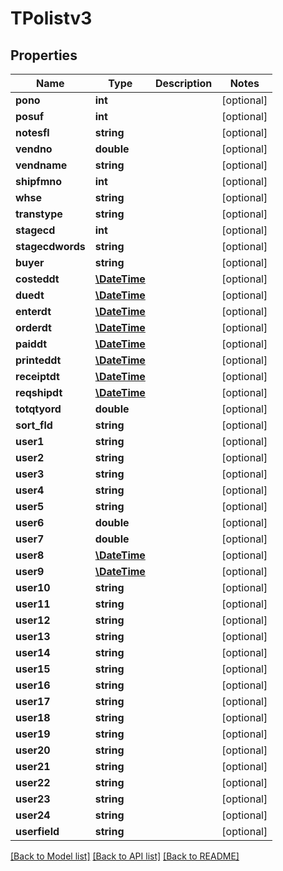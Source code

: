 # TPolistv3

## Properties
Name | Type | Description | Notes
------------ | ------------- | ------------- | -------------
**pono** | **int** |  | [optional] 
**posuf** | **int** |  | [optional] 
**notesfl** | **string** |  | [optional] 
**vendno** | **double** |  | [optional] 
**vendname** | **string** |  | [optional] 
**shipfmno** | **int** |  | [optional] 
**whse** | **string** |  | [optional] 
**transtype** | **string** |  | [optional] 
**stagecd** | **int** |  | [optional] 
**stagecdwords** | **string** |  | [optional] 
**buyer** | **string** |  | [optional] 
**costeddt** | [**\DateTime**](\DateTime.md) |  | [optional] 
**duedt** | [**\DateTime**](\DateTime.md) |  | [optional] 
**enterdt** | [**\DateTime**](\DateTime.md) |  | [optional] 
**orderdt** | [**\DateTime**](\DateTime.md) |  | [optional] 
**paiddt** | [**\DateTime**](\DateTime.md) |  | [optional] 
**printeddt** | [**\DateTime**](\DateTime.md) |  | [optional] 
**receiptdt** | [**\DateTime**](\DateTime.md) |  | [optional] 
**reqshipdt** | [**\DateTime**](\DateTime.md) |  | [optional] 
**totqtyord** | **double** |  | [optional] 
**sort_fld** | **string** |  | [optional] 
**user1** | **string** |  | [optional] 
**user2** | **string** |  | [optional] 
**user3** | **string** |  | [optional] 
**user4** | **string** |  | [optional] 
**user5** | **string** |  | [optional] 
**user6** | **double** |  | [optional] 
**user7** | **double** |  | [optional] 
**user8** | [**\DateTime**](\DateTime.md) |  | [optional] 
**user9** | [**\DateTime**](\DateTime.md) |  | [optional] 
**user10** | **string** |  | [optional] 
**user11** | **string** |  | [optional] 
**user12** | **string** |  | [optional] 
**user13** | **string** |  | [optional] 
**user14** | **string** |  | [optional] 
**user15** | **string** |  | [optional] 
**user16** | **string** |  | [optional] 
**user17** | **string** |  | [optional] 
**user18** | **string** |  | [optional] 
**user19** | **string** |  | [optional] 
**user20** | **string** |  | [optional] 
**user21** | **string** |  | [optional] 
**user22** | **string** |  | [optional] 
**user23** | **string** |  | [optional] 
**user24** | **string** |  | [optional] 
**userfield** | **string** |  | [optional] 

[[Back to Model list]](../README.md#documentation-for-models) [[Back to API list]](../README.md#documentation-for-api-endpoints) [[Back to README]](../README.md)


